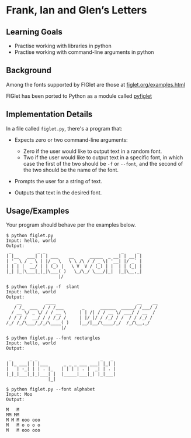 
# Frank, Ian and Glen’s Letters

## Learning Goals

- Practise working with libraries in python
- Practise working with command-line arguments in python


## Background

Among the fonts supported by FIGlet are those at [figlet.org/examples.html](figlet.org/examples.html)

FIGlet has been ported to Python as a module called [pyfiglet](https://pypi.org/project/pyfiglet/0.7/)



## Implementation Details

In a file called `figlet.py`, there's a program that:

- Expects zero or two command-line arguments:
  - Zero if the user would like to output text in a random font.
  - Two if the user would like to output text in a specific font, in which case the first of the two should be `-f` or `--font`, and the second of the two should be the name of the font.

- Prompts the user for a string of text.
- Outputs that text in the desired font.


## Usage/Examples

Your program should behave per the examples below.

```
$ python figlet.py                                                              
Input: hello, world                                                             
Output:                                                                         
 _          _ _                             _     _                             
| |__   ___| | | ___    __      _____  _ __| | __| |                            
| '_ \ / _ \ | |/ _ \   \ \ /\ / / _ \| '__| |/ _` |                            
| | | |  __/ | | (_) |   \ V  V / (_) | |  | | (_| |                            
|_| |_|\___|_|_|\___( )   \_/\_/ \___/|_|  |_|\__,_|                            
                    |/                                                          
```

```
$ python figlet.py -f  slant                                                     
Input: hello, world                                                             
Output:                                                                         
    __         ____                               __    __                      
   / /_  ___  / / /___       _      ______  _____/ /___/ /                      
  / __ \/ _ \/ / / __ \     | | /| / / __ \/ ___/ / __  /                       
 / / / /  __/ / / /_/ /     | |/ |/ / /_/ / /  / / /_/ /                        
/_/ /_/\___/_/_/\____( )    |__/|__/\____/_/  /_/\__,_/                         
                     |/                                                      
```

```
$ python figlet.py --font rectangles                                            
Input: hello, world                                                             
Output:                                                                         
                                                                                
 _       _ _                        _   _                                       
| |_ ___| | |___      _ _ _ ___ ___| |_| |                                      
|   | -_| | | . |_   | | | | . |  _| | . |                                      
|_|_|___|_|_|___| |  |_____|___|_| |_|___|                                      
                |_|                                                             
```

```
$ python figlet.py --font alphabet                                            
Input: Moo                                                              
Output:                                                                 

M   M         
MM MM         
M M M ooo ooo 
M   M o o o o 
M   M ooo ooo 

```



